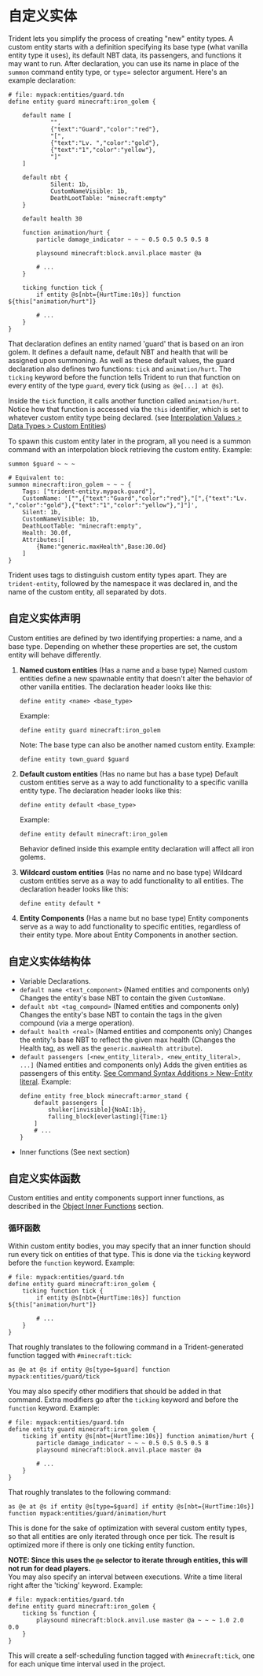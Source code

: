 # 自定义实体

Trident lets you simplify the process of creating "new" entity types. A custom entity starts with a definition specifying its base type (what vanilla entity type it uses), its default NBT data, its passengers, and functions it may want to run. After declaration, you can use its name in place of the `summon` command entity type, or `type`= selector argument. Here's an example declaration:
```tdn
# file: mypack:entities/guard.tdn
define entity guard minecraft:iron_golem {

    default name [
            "",
            {"text":"Guard","color":"red"},
            "[",
            {"text":"Lv. ","color":"gold"},
            {"text":"1","color":"yellow"},
            "]"
    ]

    default nbt {
            Silent: 1b,
            CustomNameVisible: 1b,
            DeathLootTable: "minecraft:empty"
    }

    default health 30

    function animation/hurt {
        particle damage_indicator ~ ~ ~ 0.5 0.5 0.5 0.5 8
       
        playsound minecraft:block.anvil.place master @a

        # ...
    }

    ticking function tick {
        if entity @s[nbt={HurtTime:10s}] function ${this["animation/hurt"]}
       
        # ...
    }
}
```
That declaration defines an entity named 'guard' that is based on an iron golem. It defines a default name, default NBT and health that will be assigned upon summoning.
As well as these default values, the guard declaration also defines two functions: `tick` and `animation/hurt`.
The `ticking` keyword before the function tells Trident to run that function on every entity of the type `guard`, every tick (using `as @e[...] at @s`).

Inside the `tick` function, it calls another function called `animation/hurt`. Notice how that function is accessed via the `this` identifier, which is set to whatever custom entity type being declared. (see [Interpolation Values > Data Types > Custom Entities]())

To spawn this custom entity later in the program, all you need is a summon command with an interpolation block retrieving the custom entity. Example:

```tdn
summon $guard ~ ~ ~

# Equivalent to:
summon minecraft:iron_golem ~ ~ ~ {
    Tags: ["trident-entity.mypack.guard"],
    CustomName: '["",{"text":"Guard","color":"red"},"[",{"text":"Lv. ","color":"gold"},{"text":"1","color":"yellow"},"]"]',
    Silent: 1b,
    CustomNameVisible: 1b,
    DeathLootTable: "minecraft:empty",
    Health: 30.0f,
    Attributes:[
        {Name:"generic.maxHealth",Base:30.0d}
    ]
}
```

Trident uses tags to distinguish custom entity types apart. They are `trident-entity`, followed by the namespace it was declared in, and the name of the custom entity, all separated by dots.

## 自定义实体声明

Custom entities are defined by two identifying properties: a name, and a base type. Depending on whether these properties are set, the custom entity will behave differently.

1.  **Named custom entities** (Has a name and a base type)
    Named custom entities define a new spawnable entity that doesn't alter the behavior of other vanilla entities. The declaration header looks like this:
    ```tdn
    define entity <name> <base_type>
    ```
    Example:
    ```tdn
    define entity guard minecraft:iron_golem
    ```
    Note: The base type can also be another named custom entity. Example:
    ```tdn
    define entity town_guard $guard
    ```

2.  **Default custom entities** (Has no name but has a base type)
    Default custom entities serve as a way to add functionality to a specific vanilla entity type. The declaration header looks like this:
    ```tdn
    define entity default <base_type>
    ```
    Example:
    ```tdn
    define entity default minecraft:iron_golem
    ```
    Behavior defined inside this example entity declaration will affect all iron golems.

3.  **Wildcard custom entities** (Has no name and no base type)
    Wildcard custom entities serve as a way to add functionality to all entities.
    The declaration header looks like this:
    ```tdn
    define entity default *
    ```

4.  **Entity Components** (Has a name but no base type)
    Entity components serve as a way to add functionality to specific entities, regardless of their entity type. More about Entity Components in another section.

## 自定义实体结构体
- Variable Declarations.
- `default name <text_component>`
    (Named entities and components only)
    Changes the entity's base NBT to contain the given `CustomName`.
- `default nbt <tag_compound>`
    (Named entities and components only)
    Changes the entity's base NBT to contain the tags in the given compound (via a merge operation).
- `default health <real>`
    (Named entities and components only)
    Changes the entity's base NBT to reflect the given max health (Changes the Health tag, as well as the `generic.maxHealth attribute`).
- `default passengers [<new_entity_literal>, <new_entity_literal>, ...]`
    (Named entities and components only)
    Adds the given entities as passengers of this entity. [See Command Syntax Additions > New-Entity literal]().
    Example:
    ```tdn
    define entity free_block minecraft:armor_stand {
        default passengers [
            shulker[invisible]{NoAI:1b},
            falling_block[everlasting]{Time:1}
        ]
        # ...
    }
    ```
- Inner functions (See next section)

## 自定义实体函数
Custom entities and entity components support inner functions, as described in the [Object Inner Functions]() section.
### 循环函数
Within custom entity bodies, you may specify that an inner function should run every tick on entities of that type. This is done via the `ticking` keyword before the `function` keyword.
Example:
```tdn
# file: mypack:entities/guard.tdn
define entity guard minecraft:iron_golem {
    ticking function tick {
        if entity @s[nbt={HurtTime:10s}] function ${this["animation/hurt"]}
       
        # ...
    }
}
```
That roughly translates to the following command in a Trident-generated function tagged with `#minecraft:tick`:
```tdn
as @e at @s if entity @s[type=$guard] function mypack:entities/guard/tick
```

You may also specify other modifiers that should be added in that command. Extra modifiers go after the `ticking` keyword and before the `function` keyword.
Example:
```tdn
# file: mypack:entities/guard.tdn
define entity guard minecraft:iron_golem {
    ticking if entity @s[nbt={HurtTime:10s}] function animation/hurt {
        particle damage_indicator ~ ~ ~ 0.5 0.5 0.5 0.5 8
        playsound minecraft:block.anvil.place master @a
       
        # ...
    }
}
```
That roughly translates to the following command:
```tdn
as @e at @s if entity @s[type=$guard] if entity @s[nbt={HurtTime:10s}] function mypack:entities/guard/animation/hurt
```
This is done for the sake of optimization with several custom entity types, so that all entities are only iterated through once per tick. The result is optimized more if there is only one ticking entity function.

**NOTE: Since this uses the `@e` selector to iterate through entities, this will not run for dead players.**  
You may also specify an interval between executions. Write a time literal right after the 'ticking' keyword.
Example:
```tdn
# file: mypack:entities/guard.tdn
define entity guard minecraft:iron_golem {
    ticking 5s function {
        playsound minecraft:block.anvil.use master @a ~ ~ ~ 1.0 2.0 0.0
    }
}
```
This will create a self-scheduling function tagged with `#minecraft:tick`, one for each unique time interval used in the project.